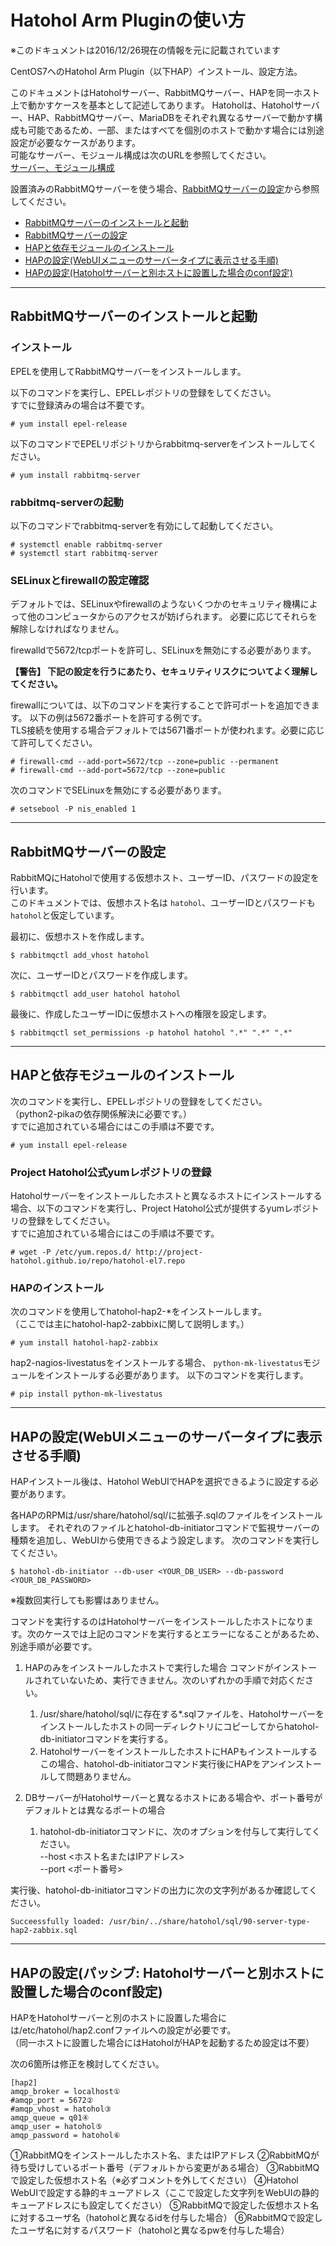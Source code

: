 Hatohol Arm Pluginの使い方
=======================
※このドキュメントは2016/12/26現在の情報を元に記載されています

CentOS7へのHatohol Arm Plugin（以下HAP）インストール、設定方法。

このドキュメントはHatoholサーバー、RabbitMQサーバー、HAPを同一ホスト上で動かすケースを基本として記述してあります。
Hatoholは、Hatoholサーバー、HAP、RabbitMQサーバー、MariaDBをそれぞれ異なるサーバーで動かす構成も可能であるため、一部、またはすべてを個別のホストで動かす場合には別途設定が必要なケースがあります。  
可能なサーバー、モジュール構成は次のURLを参照してください。  
[サーバー、モジュール構成](https://github.com/project-hatohol/hatohol/wiki/%E3%82%B5%E3%83%BC%E3%83%90%E3%83%BC%E3%80%81%E3%83%A2%E3%82%B8%E3%83%A5%E3%83%BC%E3%83%AB%E6%A7%8B%E6%88%90)

設置済みのRabbitMQサーバーを使う場合、[RabbitMQサーバーの設定](#RabbitMQサーバーの設定)から参照してください。

* [RabbitMQサーバーのインストールと起動](#RabbitMQサーバーのインストールと起動)
* [RabbitMQサーバーの設定](#RabbitMQサーバーの設定)
* [HAPと依存モジュールのインストール](#HAPと依存モジュールのインストール)
* [HAPの設定(WebUIメニューのサーバータイプに表示させる手順)](#HAPの設定(WebUIメニューのサーバータイプに表示させる手順))
* [HAPの設定(Hatoholサーバーと別ホストに設置した場合のconf設定)](#HAPの設定(Hatoholサーバーと別ホストに設置した場合のconf設定))

---

## RabbitMQサーバーのインストールと起動


### インストール

EPELを使用してRabbitMQサーバーをインストールします。

以下のコマンドを実行し、EPELレポジトリの登録をしてください。  
すでに登録済みの場合は不要です。

    # yum install epel-release

以下のコマンドでEPELリポジトリからrabbitmq-serverをインストールしてください。

    # yum install rabbitmq-server


### rabbitmq-serverの起動

以下のコマンドでrabbitmq-serverを有効にして起動してください。

    # systemctl enable rabbitmq-server
    # systemctl start rabbitmq-server


### SELinuxとfirewallの設定確認

デフォルトでは、SELinuxやfirewallのようないくつかのセキュリティ機構によって他のコンピュータからのアクセスが妨げられます。 必要に応じてそれらを解除しなければなりません。

firewalldで5672/tcpポートを許可し、SELinuxを無効にする必要があります。

**【警告】 下記の設定を行うにあたり、セキュリティリスクについてよく理解してください。**

firewallについては、以下のコマンドを実行することで許可ポートを追加できます。 以下の例は5672番ポートを許可する例です。  
TLS接続を使用する場合デフォルトでは5671番ポートが使われます。必要に応じて許可してください。

    # firewall-cmd --add-port=5672/tcp --zone=public --permanent
    # firewall-cmd --add-port=5672/tcp --zone=public

次のコマンドでSELinuxを無効にする必要があります。

    # setsebool -P nis_enabled 1


---

## RabbitMQサーバーの設定

RabbitMQにHatoholで使用する仮想ホスト、ユーザーID、パスワードの設定を行います。  
このドキュメントでは、仮想ホスト名は `hatohol`、ユーザーIDとパスワードも` hatohol`と仮定しています。  

最初に、仮想ホストを作成します。

    $ rabbitmqctl add_vhost hatohol

次に、ユーザーIDとパスワードを作成します。

    $ rabbitmqctl add_user hatohol hatohol

最後に、作成したユーザーIDに仮想ホストへの権限を設定します。

    $ rabbitmqctl set_permissions -p hatohol hatohol ".*" ".*" ".*"

---

## HAPと依存モジュールのインストール

次のコマンドを実行し、EPELレポジトリの登録をしてください。  
（python2-pikaの依存関係解決に必要です。）  
すでに追加されている場合にはこの手順は不要です。

    # yum install epel-release

### Project Hatohol公式yumレポジトリの登録
Hatoholサーバーをインストールしたホストと異なるホストにインストールする場合、以下のコマンドを実行し、Project Hatohol公式が提供するyumレポジトリの登録をしてください。  
すでに追加されている場合にはこの手順は不要です。

    # wget -P /etc/yum.repos.d/ http://project-hatohol.github.io/repo/hatohol-el7.repo

### HAPのインストール

次のコマンドを使用してhatohol-hap2-*をインストールします。  
（ここでは主にhatohol-hap2-zabbixに関して説明します。）

    # yum install hatohol-hap2-zabbix

hap2-nagios-livestatusをインストールする場合、 `python-mk-livestatus`モジュールをインストールする必要があります。
以下のコマンドを実行します。

    # pip install python-mk-livestatus

---

## HAPの設定(WebUIメニューのサーバータイプに表示させる手順)

HAPインストール後は、Hatohol WebUIでHAPを選択できるように設定する必要があります。

各HAPのRPMは/usr/share/hatohol/sql/に拡張子.sqlのファイルをインストールします。
それぞれのファイルとhatohol-db-initiatorコマンドで監視サーバーの種類を追加し、WebUIから使用できるよう設定します。
次のコマンドを実行してください。

    $ hatohol-db-initiator --db-user <YOUR_DB_USER> --db-password <YOUR_DB_PASSWORD>

※複数回実行しても影響はありません。

コマンドを実行するのはHatoholサーバーをインストールしたホストになります。次のケースでは上記のコマンドを実行するとエラーになることがあるため、別途手順が必要です。

1. HAPのみをインストールしたホストで実行した場合
コマンドがインストールされていないため、実行できません。次のいずれかの手順で対応ください。
	1. /usr/share/hatohol/sql/に存在する*.sqlファイルを、Hatoholサーバーをインストールしたホストの同一ディレクトリにコピーしてからhatohol-db-initiatorコマンドを実行する。
	1. HatoholサーバーをインストールしたホストにHAPもインストールする  
	この場合、hatohol-db-initiatorコマンド実行後にHAPをアンインストールして問題ありません。

1. DBサーバーがHatoholサーバーと異なるホストにある場合や、ポート番号がデフォルトとは異なるポートの場合
	1. hatohol-db-initiatorコマンドに、次のオプションを付与して実行してください。  
	--host <ホスト名またはIPアドレス>  
	--port <ポート番号>

実行後、hatohol-db-initiatorコマンドの出力に次の文字列があるか確認してください。

    Succeessfully loaded: /usr/bin/../share/hatohol/sql/90-server-type-hap2-zabbix.sql

---

## HAPの設定(パッシブ: Hatoholサーバーと別ホストに設置した場合のconf設定)

HAPをHatoholサーバーと別のホストに設置した場合には/etc/hatohol/hap2.confファイルへの設定が必要です。  
（同一ホストに設置した場合にはHatoholがHAPを起動するため設定は不要）

次の6箇所は修正を検討してください。

```
[hap2]
amqp_broker = localhost①
#amqp_port = 5672②
#amqp_vhost = hatohol③
amqp_queue = q01④
amqp_user = hatohol⑤
amqp_password = hatohol⑥
```

①RabbitMQをインストールしたホスト名、またはIPアドレス
②RabbitMQが待ち受けしているポート番号（デフォルトから変更がある場合）
③RabbitMQで設定した仮想ホスト名（※必ずコメントを外してください）
④Hatohol WebUIで設定する静的キューアドレス（ここで設定した文字列をWebUIの静的キューアドレスにも設定してください）
⑤RabbitMQで設定した仮想ホスト名に対するユーザ名（hatoholと異なるidを付与した場合）
⑥RabbitMQで設定したユーザ名に対するパスワード（hatoholと異なるpwを付与した場合）


